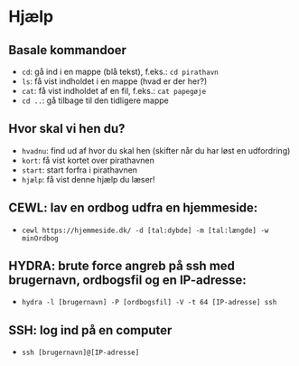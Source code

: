 # Hjælp

## Basale kommandoer

 - `cd`: gå ind i en mappe (blå tekst), f.eks.: `cd pirathavn`
 - `ls`: få vist indholdet i en mappe (hvad er der her?)
 - `cat`: få vist indholdet af en fil, f.eks.: `cat papegøje`
 - `cd ..`: gå tilbage til den tidligere mappe

 ## Hvor skal vi hen du?
  - `hvadnu`: find ud af hvor du skal hen (skifter når du har løst en udfordring)
  - `kort`: få vist kortet over pirathavnen
  - `start`: start forfra i pirathavnen
  - `hjælp`: få vist denne hjælp du læser!

## CEWL: lav en ordbog udfra en hjemmeside:
- `cewl https://hjemmeside.dk/ -d [tal:dybde] -m [tal:længde] -w minOrdbog`



## HYDRA: brute force angreb på ssh med brugernavn, ordbogsfil og en IP-adresse:
 - `hydra -l [brugernavn] -P [ordbogsfil] -V -t 64 [IP-adresse] ssh`
 


## SSH: log ind på en computer
 -  `ssh [brugernavn]@[IP-adresse]`

